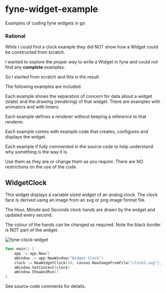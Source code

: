 # fyne-widget-example
Examples of coding fyne widgets in go

### Rational

While I could find a clock example they did NOT show how a Widget could be constructed from scratch. 

I wanted to explore the proper way to write a Widget in fyne and could not find any **complete** examples.

So I started from scratch and this is the result. 

The following examples are included.

Each example shows the separation of concern for data about a widget (state) and the drawing (rendering) of that widget. There are examples with animators and with timers.

Each example defines a renderer without keeping a reference to that renderer. 

Each example comes with example code that creates, configures and displays the widget.

Each example if fully commented in the source code to help understand why something is the way it is.

Use them as they are or change them as you require. There are NO restrictions on the use of the code.

## WidgetClock

This widget displays a variable sized widget of an analog clock. The clock face is derived using an image from an svg or png image format file. 

The Hour, Minute and Seconds clock hands are drawn by the widget and updated every second.

The colour of the hands can be changed as required. Note the black border is NOT part of the widget.

![fyne-clock-widget](https://user-images.githubusercontent.com/94919638/143290347-2a0f5f1c-7015-4a00-b994-72b17e272ee1.png)

```go
func main() {
	app := app.New()
	aWindow := app.NewWindow("Widget Clock")
	clock := NewWidgetClock(10, canvas.NewImageFromFile("clock2.svg"), 100, 100, true)
	aWindow.SetContent(clock)
	aWindow.ShowAndRun()
}
```

See source code comments for details.
